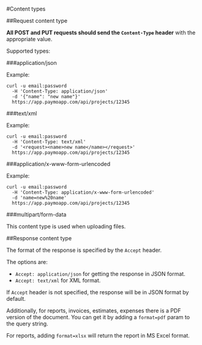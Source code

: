 #Content types

##Request content type

**All POST and PUT requests should send the `Content-Type` header** with the appropriate value.

Supported types:

###application/json

Example:

```shell
curl -u email:password 
  -H 'Content-Type: application/json' 
  -d '{"name": "new name"}'
  https://app.paymoapp.com/api/projects/12345
```

###text/xml

Example:

```shell
curl -u email:password 
  -H 'Content-Type: text/xml' 
  -d '<request><name>new name</name></request>'
  https://app.paymoapp.com/api/projects/12345
```

###application/x-www-form-urlencoded
 
Example:

```shell
curl -u email:password 
  -H 'Content-Type: application/x-www-form-urlencoded' 
  -d 'name=new%20name'
  https://app.paymoapp.com/api/projects/12345
```

###multipart/form-data

This content type is used when uploading files.

##Response content type

The format of the response is specified by the `Accept` header.  

The options are:

* `Accept: application/json` for getting the response in JSON format.
* `Accept: text/xml` for XML format.

If `Accept` header is not specified, the response will be in JSON format by default.

Additionally, for reports, invoices, estimates, expenses there is a PDF version of the document. You can get it by adding a `format=pdf` param to the query string.

For reports, adding `format=xlsx` will return the report in MS Excel format.


